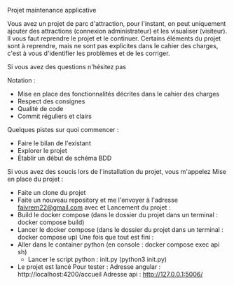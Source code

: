 Projet maintenance applicative

Vous avez un projet de parc d'attraction, pour l'instant, on peut uniquement ajouter des attractions (connexion administrateur) et les visualiser (visiteur).
Il vous faut reprendre le projet et le continuer.
Certains éléments du projet sont à reprendre, mais ne sont pas explicites dans le cahier des charges, c'est à vous d'identifier les problèmes et de les corriger.

Si vous avez des questions n'hésitez pas

Notation :
- Mise en place des fonctionnalités décrites dans le cahier des charges
- Respect des consignes
- Qualité de code
- Commit réguliers et clairs

Quelques pistes sur quoi commencer :
- Faire le bilan de l'existant
- Explorer le projet
- Établir un début de schéma BDD

Si vous avez des soucis lors de l'installation du projet, vous m'appelez
Mise en place du projet :
- Faite un clone du projet
- Faite un nouveau repository et me l'envoyer à l'adresse faivrem22@gmail.com avec <NOM> et <PRENOM>
Lancement du projet :
- Build le docker compose (dans le dossier du projet dans un terminal : docker compose build)
- Lancer le docker compose (dans le dossier du projet dans un terminal : docker compose up)
Une fois que tout est fini :
- Aller dans le container python (en console : docker compose exec api sh)
  - Lancer le script python : init.py (python3 init.py)
- Le projet est lancé
Pour tester : 
Adresse angular :
http://localhost:4200/accueil
Adresse api :
http://127.0.0.1:5006/